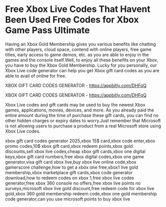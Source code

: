 # Free Xbox Live Codes That Havent Been Used Free Codes for Xbox Game Pass Ultimate

Having an Xbox Gold Membership gives you various benefits like chatting with other players, cloud space, contend with online players, free game titles, early access to game demos, etc. as you are able to enjoy in the games and the console itself.Well, to enjoy all these benefits on your Xbox, you have to buy the Xbox Gold Membership. Lucky for you personally, our Xbox Live code generator can help you get Xbox gift card codes as you are able to avail of online for free.

XBOX GIFT CARD CODES GENERATOR - https://appbitly.com/DHFqQ


XBOX GIFT CARD CODES GENERATOR - https://appbitly.com/DHFqQ

Xbox Live codes and gift cards may be used to buy the newest Xbox games, applications, movies, devices, and more. As you already paid the entire amount during the time of purchase these gift cards, you can find no other hidden charges or expiry dates to worry.Just remember that Microsoft is not allowing users to purchase a product from a real Microsoft store using Xbox Live codes.

xbox gift card codes generator 2025,xbox 15$ card,xbox code enter,xbox promo codes,10$ xbox gift card,xbox redeem points,xbox gold discounts,sell xbox live codes,cheap xbox gift cards,xbox one digital keys,xbox gift card numbers,free xbox digital codes,xbox one game generator,visa gift card xbox live,buy xbox live online code,xbox gamerscore challenge,how to get a xbox one free,xbox1 live gold membership,xbox marketplace gift cards,xbox code generator download,how to redeem codes on xbox 1,free xbox live codes generator,free xbox 360 console no offers,free xbox live points no surveys,microsoft xbox live gold discount,free redeem code for xbox live gold,xbox 360 gold membership redeem code,xbox one gold membership code generator,can you use microsoft points to buy xbox live
